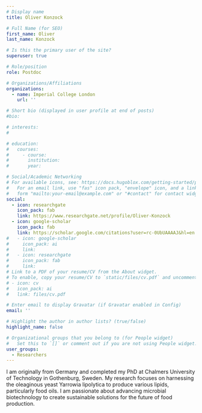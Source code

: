```yaml
---
# Display name
title: Oliver Konzock

# Full Name (for SEO)
first_name: Oliver
last_name: Konzock

# Is this the primary user of the site?
superuser: true

# Role/position
role: Postdoc

# Organizations/Affiliations
organizations:
  - name: Imperial College London
    url: ''

# Short bio (displayed in user profile at end of posts)
#bio: 

# interests:
#   

# education:
#   courses:
#     - course: 
#       institution: 
#       year: 

# Social/Academic Networking
# For available icons, see: https://docs.hugoblox.com/getting-started/page-builder/#icons
#   For an email link, use "fas" icon pack, "envelope" icon, and a link in the
#   form "mailto:your-email@example.com" or "#contact" for contact widget.
social:
  - icon: researchgate
    icon_pack: fab
    link: https://www.researchgate.net/profile/Oliver-Konzock 
  - icon: google-scholar
    icon_pack: fab
    link: https://scholar.google.com/citations?user=rc-0UbUAAAAJ&hl=en
#   - icon: google-scholar
#     icon_pack: ai
#     link: 
#   - icon: researchgate
#     icon_pack: fab
#     link: 
# Link to a PDF of your resume/CV from the About widget.
# To enable, copy your resume/CV to `static/files/cv.pdf` and uncomment the lines below.
# - icon: cv
#   icon_pack: ai
#   link: files/cv.pdf

# Enter email to display Gravatar (if Gravatar enabled in Config)
email: ''

# Highlight the author in author lists? (true/false)
highlight_name: false

# Organizational groups that you belong to (for People widget)
#   Set this to `[]` or comment out if you are not using People widget.
user_groups:
  - Researchers
---
```


I am originally from Germany and completed my PhD at Chalmers University of Technology in Gothenburg, Sweden. My research focuses on harnessing the oleaginous yeast Yarrowia lipolytica to produce various lipids, particularly food oils. I am passionate about advancing microbial biotechnology to create sustainable solutions for the future of food production.
